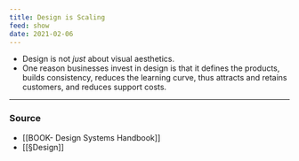 ```yaml
---
title: Design is Scaling
feed: show
date: 2021-02-06
---
```


- Design is not *just* about visual aesthetics.
- One reason businesses invest in design is that it defines the products, builds consistency, reduces the learning curve, thus attracts and retains customers, and reduces support costs.

---
### Source
- [[BOOK- Design Systems Handbook]]
- [[§Design]]
